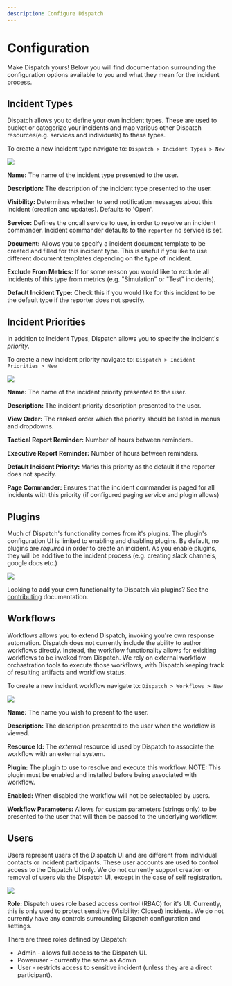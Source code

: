 ```yaml
---
description: Configure Dispatch
---
```


# Configuration

Make Dispatch yours! Below you will find documentation surrounding the configuration options available to you and what they mean for the incident process.

## Incident Types

Dispatch allows you to define your own incident types. These are used to bucket or categorize your incidents and map various other Dispatch resources(e.g. services and individuals) to these types.

To create a new incident type navigate to: `Dispatch > Incident Types > New`

![](../../.gitbook/assets/admin-ui-incident-types.png)

**Name:** The name of the incident type presented to the user.

**Description:** The description of the incident type presented to the user.

**Visibility:** Determines whether to send notification messages about this incident (creation and updates). Defaults to 'Open'.

**Service:** Defines the oncall service to use, in order to resolve an incident commander. Incident commander defaults to the `reporter` no service is set.

**Document:** Allows you to specify a incident document template to be created and filled for this incident type. This is useful if you like to use different document templates depending on the type of incident.

**Exclude From Metrics:** If for some reason you would like to exclude all incidents of this type from metrics (e.g. "Simulation" or "Test" incidents).

**Default Incident Type:** Check this if you would like for this incident to be the default type if the reporter does not specify.

## Incident Priorities

In addition to Incident Types, Dispatch allows you to specify the incident's _priority_.

To create a new incident priority navigate to: `Dispatch > Incident Priorities > New`

![](../../.gitbook/assets/admin-ui-incident-priorities.png)

**Name:** The name of the incident priority presented to the user.

**Description:** The incident priority description presented to the user.

**View Order:** The ranked order which the priority should be listed in menus and dropdowns.

**Tactical Report Reminder:** Number of hours between reminders.

**Executive Report Reminder:** Number of hours between reminders.

**Default Incident Priority:** Marks this priority as the default if the reporter does not specify.

**Page Commander:** Ensures that the incident commander is paged for all incidents with this priority (if configured paging service and plugin allows)

## Plugins

Much of Dispatch's functionality comes from it's plugins. The plugin's configuration UI is limited to enabling and disabling plugins. By default, no plugins are _required_ in order to create an incident. As you enable plugins, they will be additive to the incident process (e.g. creating slack channels, google docs etc.)

![](../../.gitbook/assets/admin-ui-incident-plugins.png)

Looking to add your own functionality to Dispatch via plugins? See the [contributing](../../contributing/plugins/README.md) documentation.

## Workflows

Workflows allows you to extend Dispatch, invoking you're own response automation. Dispatch does not currently include the ability to author workflows directly. Instead, the workflow functionality allows for exisiting workflows to be invoked from Dispatch. We rely on external workflow orchastration tools to execute those workflows, with Dispatch keeping track of resulting artifacts and workflow status.

To create a new incident workflow navigate to: `Dispatch > Workflows > New`

![](../../.gitbook/assets/admin-ui-incident-workflows.png)

**Name:** The name you wish to present to the user.

**Description:** The description presented to the user when the workflow is viewed.

**Resource Id:** The _external_ resource id used by Dispatch to associate the workflow with an external system.

**Plugin:** The plugin to use to resolve and execute this workflow. NOTE: This plugin must be enabled and installed before being associated with workflow.

**Enabled:** When disabled the workflow will not be selectabled by users.

**Workflow Parameters:** Allows for custom parameters (strings only) to be presented to the user that will then be passed to the underlying workflow.

## Users

Users represent users of the Dispatch UI and are different from individual contacts or incident participants. These user accounts are used to control access to the Dispatch UI only. We do not currently support creation or removal of users via the Dispatch UI, except in the case of self registration.

![](../../.gitbook/assets/admin-ui-incident-users.png)

**Role:** Dispatch uses role based access control (RBAC) for it's UI. Currently, this is only used to protect sensitive (Visibility: Closed) incidents. We do not currently have any controls surrounding Dispatch configuration and settings.

There are three roles defined by Dispatch:

- Admin - allows full access to the Dispatch UI.
- Poweruser - currently the same as Admin
- User - restricts access to sensitive incident (unless they are a direct participant).

